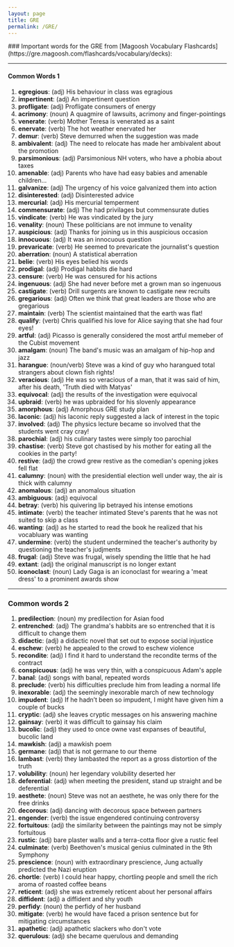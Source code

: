 ```yaml
---
layout: page
title: GRE
permalink: /GRE/
---
```

<div class="row" markdown="1">
<div class="col-md-12" markdown="1">
### Important words for the GRE from [Magoosh Vocabulary Flashcards](https://gre.magoosh.com/flashcards/vocabulary/decks):

***

#### Common Words 1
1. **egregious**: (adj) His behaviour in class was egragious
2. **impertinent**: (adj) An impertinent question
3. **profligate**: (adj) Profligate consumers of energy
4. **acrimony**: (noun) A quagmire of lawsuits, acrimony and finger-pointings
5. **venerate**: (verb) Mother Teresa is venerated as a saint
6. **enervate**: (verb) The hot weather enervated her
7. **demur**: (verb) Steve demurred when the suggestion was made
8. **ambivalent**: (adj) The need to relocate has made her ambivalent about the promotion
9. **parsimonious**: (adj) Parsimonious NH voters, who have a phobia about taxes
10. **amenable**: (adj) Parents who have had easy babies and amenable children...
11. **galvanize**: (adj) The urgency of his voice galvanized them into action
12. **disinterested**: (adj) Disinterested advice
13. **mercurial**: (adj) His mercurial temperment 
14. **commensurate**: (adj) The had privilages but commensurate duties
15. **vindicate**: (verb) He was vindicated by the jury
16. **venality**: (noun) These politicians are not immune to venality
17. **auspicious**: (adj) Thanks for joining us in this auspicious occasion
18. **innocuous**: (adj) It was an innocuous question
20. **prevaricate**: (verb) He seemed to prevaricate the journalist's question
21. **aberration**: (noun) A statistical aberration
22. **belie**: (verb) His eyes belied his words
23. **prodigal**: (adj) Prodigal habbits die hard
24. **censure**: (verb) He was censured for his actions
25. **ingenuous**: (adj) She had never before met a grown man so ingenuous
26. **castigate**: (verb) Drill surgents are known to castigate new recruits
27. **gregarious**: (adj) Often we think that great leaders are those who are gregarious
28. **maintain**: (verb) The scientist maintained that the earth was flat!
29. **qualify**: (verb) Chris qualified his love for Alice saying that she had four eyes!
30. **artful**:  (adj) Picasso is generally considered the most artful memeber of the Cubist movement
31. **amalgam**: (noun) The band's music was an amalgam of hip-hop and jazz
32. **harangue**: (noun/verb) Steve was a kind of guy who harangued total strangers about clown fish rights!
33. **veracious**: (adj) He was so veracious of a man, that it was said of him, after his death, 'Truth died with Matyas'
34. **equivocal**: (adj) the results of the investigation were equivocal
35. **upbraid**: (verb) he was upbraided for his slovenly appearance
36. **amorphous**: (adj) Amorphous GRE study plan
37. **laconic**: (adj) his laconic reply suggested a lack of interest in the topic
38. **involved**: (adj) The physics lecture became so involved that the students went cray cray!
39. **parochial**:  (adj) his culinary tastes were simply too parochial
40. **chastise**: (verb) Steve got chastised by his mother for eating all the cookies in the party!
41. **restive**: (adj) the crowd grew restive as the comedian's opening jokes fell flat
42. **calumny**: (noun) with the presidential election well under way, the air is thick with calumny
43. **anomalous**: (adj) an anomalous situation
44. **ambiguous**: (adj) equivocal
45. **betray**: (verb) his quivering lip betrayed his intense emotions
46. **intimate**: (verb) the teacher intimated Steve's parents that he was not suited to skip a class
47. **wanting**: (adj) as he started to read the book he realized that his vocabluary was wanting
48. **undermine**: (verb) the student undermined the teacher's authority by questioning the teacher's judjments
49. **frugal**: (adj) Steve was frugal, wisely spending the little that he had 
50. **extant**: (adj) the original manuscript is no longer extant
51. **iconoclast**: (noun) Lady Gaga is an iconoclast for wearing a 'meat dress' to a prominent awards show 

***

### Common words 2

1. **predilection**: (noun) my predilection for Asian food
2. **entrenched**: (adj) The grandma's habbits are so entrenched that it is difficult to change them
3. **didactic**: (adj) a didactic novel that set out to expose social injustice
4. **eschew**: (verb) he appealed to the crowd to eschew violence
5. **recondite**: (adj) I find it hard to understand the recondite terms of the contract
6. **conspicuous**: (adj) he was very thin, with a conspicuous Adam's apple
7. **banal**: (adj) songs with banal, repeated words
8. **preclude**: (verb) his difficulties preclude him from leading a normal life
9. **inexorable**: (adj) the seemingly inexorable march of new technology
10. **impudent**: (adj) If he hadn’t been so impudent, I might have given him a couple of bucks
11. **cryptic**: (adj) she leaves cryptic messages on his answering machine
12. **gainsay**: (verb) it was difficult to gainsay his claim
13. **bucolic**: (adj) they used to once owne vast expanses of beautiful, bucolic land
14. **mawkish**: (adj) a mawkish poem
15. **germane**: (adj) that is not germane to our theme 
16. **lambast**: (verb) they lambasted the report as a gross distortion of the truth
17. **volubility**: (noun) her legendary volubility deserted her
18. **deferential**: (adj) when meeting the president, stand up straight and be deferential
19. **aesthete**: (noun) Steve was not an aesthete, he was only there for the free drinks
20. **decorous**: (adj) dancing with decorous space between partners
21. **engender**: (verb) the issue engendered continuing controversy
22. **fortuitous**: (adj) the similarity between the paintings may not be simply fortuitous
23. **rustic**: (adj) bare plaster walls and a terra-cotta floor give a rustic feel 
24. **culminate**: (verb) Beethoven's musical genius culminated in the 9th Symphony
25. **prescience**: (noun) with extraordinary prescience, Jung actually predicted the Nazi eruption
26. **chortle**: (verb) I could hear happy, chortling people and smell the rich aroma of roasted coffee beans
27. **reticent**: (adj) she was extremely reticent about her personal affairs
29. **diffident**: (adj) a diffident and shy youth
30. **perfidy**: (noun) the perfidy of her husband
31. **mitigate**: (verb) he would have faced a prison sentence but for mitigating circumstances
32. **apathetic**: (adj) apathetic slackers who don't vote
33. **querulous**: (adj) she became querulous and demanding



</div>
</div>
